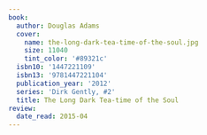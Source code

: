 ```yaml
---
book:
  author: Douglas Adams
  cover:
    name: the-long-dark-tea-time-of-the-soul.jpg
    size: 11040
    tint_color: '#89321c'
  isbn10: '1447221109'
  isbn13: '9781447221104'
  publication_year: '2012'
  series: 'Dirk Gently, #2'
  title: The Long Dark Tea-time of the Soul
review:
  date_read: 2015-04
---
```

